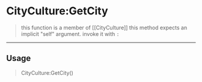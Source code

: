 # CityCulture:GetCity
> this function is a member of [[CityCulture]]
> this method expects an implicit "self" argument. invoke it with `:`
-----
## Usage
> CityCulture:GetCity()

